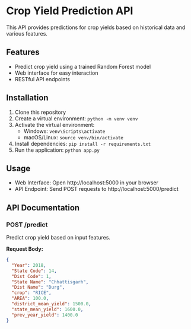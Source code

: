 # Crop Yield Prediction API

This API provides predictions for crop yields based on historical data and various features.

## Features

- Predict crop yield using a trained Random Forest model
- Web interface for easy interaction
- RESTful API endpoints

## Installation

1. Clone this repository
2. Create a virtual environment: `python -m venv venv`
3. Activate the virtual environment:
   - Windows: `venv\Scripts\activate`
   - macOS/Linux: `source venv/bin/activate`
4. Install dependencies: `pip install -r requirements.txt`
5. Run the application: `python app.py`

## Usage

- Web Interface: Open http://localhost:5000 in your browser
- API Endpoint: Send POST requests to http://localhost:5000/predict

## API Documentation

### POST /predict

Predict crop yield based on input features.

**Request Body:**
```json
{
  "Year": 2018,
  "State Code": 14,
  "Dist Code": 1,
  "State Name": "Chhattisgarh",
  "Dist Name": "Durg",
  "crop": "RICE",
  "AREA": 100.0,
  "district_mean_yield": 1500.0,
  "state_mean_yield": 1600.0,
  "prev_year_yield": 1400.0
}